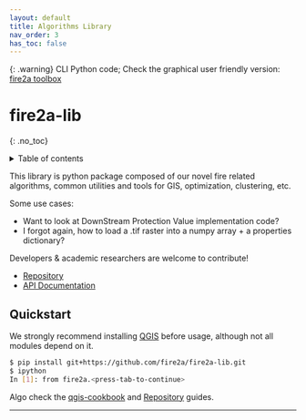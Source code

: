 ```yaml
---
layout: default
title: Algorithms Library
nav_order: 3
has_toc: false
---
```

{: .warning}
CLI Python code; Check the graphical user friendly version: [fire2a toolbox](docs/qgis-toolbox/README.html)
# fire2a-lib
{: .no_toc}
<details closed markdown="block">
  <summary>
    Table of contents
  </summary>
  {: .text-delta }
1. TOC
{:toc}
</details>

This library is python package composed of our novel fire related algorithms, common utilities and tools for GIS, optimization, clustering, etc.

Some use cases:

* Want to look at DownStream Protection Value implementation code?
* I forgot again, how to load a .tif raster into a numpy array + a properties dictionary?

Developers & academic researchers are welcome to contribute!

* [Repository]  
* [API Documentation]

## Quickstart
We strongly recommend installing [QGIS] before usage, although not all modules depend on it. 
```bash
$ pip install git+https://github.com/fire2a/fire2a-lib.git
$ ipython
In [1]: from fire2a.<press-tab-to-continue>
```
Algo check the [qgis-cookbook] and [Repository] guides.

---
[QGIS]: https://qgis.org
[Repository]: https://github.com/fire2a/fire2a-lib/
[API Documentation]: https://fire2a.github.io/fire2a-lib/src/index.html
[dialog-plugin]: qgis-dialog/README.html
[processing-toolbox-plugin]: qgis-toolbox/README.html
[qgis-cookbook]: qgis-cookbook/README.html
